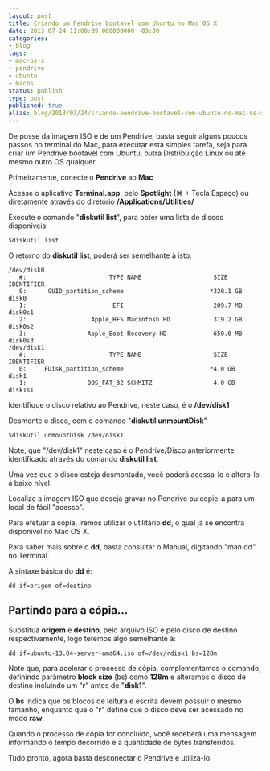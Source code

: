 ```yaml
---
layout: post
title: Criando um Pendrive bootavel com Ubuntu no Mac OS X
date: 2013-07-24 11:00:39.000000000 -03:00
categories:
- blog
tags:
- mac-os-x
- pendrive
- ubuntu
- macos
status: publish
type: post
published: true
alias: blog/2013/07/24/criando-pendrive-bootavel-com-ubuntu-no-mac-os-x.html
---
```


De posse da imagem ISO e de um Pendrive, basta seguir alguns poucos passos no terminal do Mac, para executar esta simples tarefa, seja para criar um Pendrive bootavel com Ubuntu, outra Distribuição Linux ou até mesmo outro OS qualquer.

Primeiramente, conecte o **Pendrive** ao **Mac**

Acesse o aplicativo **Terminal.app**, pelo **Spotlight** (⌘ + Tecla Espaço) ou diretamente através do diretório **/Applications/Utilities/**

Execute o comando "**diskutil list**", para obter uma lista de discos disponíveis:

	$diskutil list

O retorno do **diskutil list**, poderá ser semelhante à isto:

	/dev/disk0
	   #:                       TYPE NAME                    SIZE       IDENTIFIER
	   0:      GUID_partition_scheme                        *320.1 GB   disk0
	   1:                        EFI                         209.7 MB   disk0s1
	   2:                  Apple_HFS Macintosh HD            319.2 GB   disk0s2
	   3:                 Apple_Boot Recovery HD             650.0 MB   disk0s3
	/dev/disk1
	   #:                       TYPE NAME                    SIZE       IDENTIFIER
	   0:     FDisk_partition_scheme                        *4.0 GB     disk1
	   1:                 DOS_FAT_32 SCHMITZ                 4.0 GB     disk1s1

Identifique o disco relativo ao Pendrive, neste caso, é o **/dev/disk1**

Desmonte o disco, com o comando "**diskutil unmountDisk**"

	$diskutil unmountDisk /dev/disk1

Note, que "/dev/disk1" neste caso é o Pendrive/Disco anteriormente identificado através do comando **diskutil list**.

Uma vez que o disco esteja desmontado, você poderá acessa-lo e altera-lo à baixo nível.

Localize a imagem ISO que deseja gravar no Pendrive ou copie-a para um local de fácil "acesso".

Para efetuar a cópia, iremos utilizar o utilitário **dd**, o qual já se encontra disponível no Mac OS X.

Para saber mais sobre o **dd**, basta consultar o Manual, digitando "man dd" no Terminal.

A sintaxe básica do **dd** é:

	dd if=origem of=destino

## Partindo para a cópia...

Substitua **origem** e **destino**, pelo arquivo ISO e pelo disco de destino respectivamente, logo teremos algo semelhante à:

	dd if=ubuntu-13.04-server-amd64.iso of=/dev/rdisk1 bs=128m

Note que, para acelerar o processo de cópia, complementamos o comando, definindo parâmetro **block size** (bs) como **128m** e alteramos o disco de destino incluindo um "**r**" antes de "**disk1**".

O **bs** indica que os blocos de leitura e escrita devem possuir o mesmo tamanho, enquanto que o "**r**" define que o disco deve ser acessado no modo **raw**.

Quando o processo de cópia for concluído, você receberá uma mensagem informando o tempo decorrido e a quantidade de bytes transferidos.

Tudo pronto, agora basta desconectar o Pendrive e utiliza-lo.